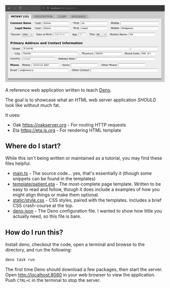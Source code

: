 ![](/docs/screenshot1.png)

A reference web application written to teach [Deno](https://deno.land).

The goal is to showcase what an HTML web server application *SHOULD* look like without much fat.

It uses:

* Oak <https://oakserver.org> - For routing HTTP requests
* Eta <https://eta.js.org> - For rendering HTML template


## Where do I start?
While this isn't being written or maintained as a tutorial, you may find these files helpful.

* [main.ts](/main.ts) - The source code... yes, that's essentially it (though some snippets can be found in the templates)
* [template/patient.eta](/template/patient.eta) - The most-complete page template. Written to be easy to read and follow, though it does include a examples of how you might align things or make them optional.
* [static/style.css](/static/style.css) - CSS styles, paired with the templates. Includes a brief CSS crash-course at the top.
* [deno.json](/deno.json) - The Deno configuration file. I wanted to show how little you actually need, so this file is bare.

## How do I run this?
Install deno, checkout the code, open a terminal and browse to the directory, and run the following:

```bash
deno task run
```

The first time Deno should download a few packages, then start the server. Open <http://localhost:8080> in your web browser to view the application. Push `CTRL+C` in the terminal to stop the server.
